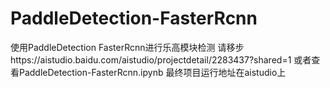 # PaddleDetection-FasterRcnn
使用PaddleDetection FasterRcnn进行乐高模块检测
请移步https://aistudio.baidu.com/aistudio/projectdetail/2283437?shared=1
或者查看PaddleDetection-FasterRcnn.ipynb
最终项目运行地址在aistudio上
